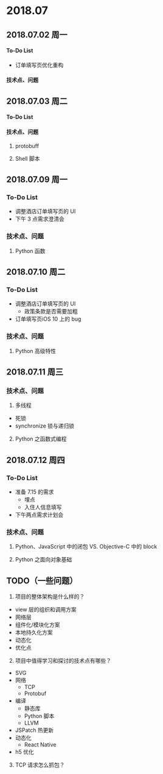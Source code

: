 
# 2018.07

## 2018.07.02 周一

#### To-Do List
- 订单填写页优化重构


#### 技术点、问题




## 2018.07.03 周二

#### To-Do List



#### 技术点、问题


1. protobuff 

2. Shell 脚本



## 2018.07.09 周一

### To-Do List

- 调整酒店订单填写页的 UI
- 下午 3 点需求澄清会

### 技术点、问题

1. Python 函数

## 2018.07.10 周二

### To-Do List

- 调整酒店订单填写页的 UI
  - 政策条款是否需要加粗
- 订单填写页iOS 10 上的 bug

### 技术点、问题

1. Python 高级特性

  
## 2018.07.11 周三


### 技术点、问题

1. 多线程
  - 死锁
  - synchronize 锁与递归锁
  
2. Python 之函数式编程

## 2018.07.12 周四

### To-Do List

- 准备 7.15 的需求
  - 埋点
  - 入住人信息填写
- 下午两点需求计划会


### 技术点、问题

1. Python、JavaScript 中的闭包 VS. Objective-C 中的 block

2. Python 之面向对象基础


## TODO（一些问题）


1. 项目的整体架构是什么样的？

- view 层的组织和调用方案
- 网络层
- 组件化/模块化方案
- 本地持久化方案
- 动态化
- 优化点


2. 项目中值得学习和探讨的技术点有哪些？

- SVG
- 网络
  - TCP
  - Protobuf
- 编译
  - 静态库
  - Python 脚本
  - LLVM
- JSPatch 热更新
- 动态化
  - React Native
- h5 优化

3. TCP 请求怎么抓包？
